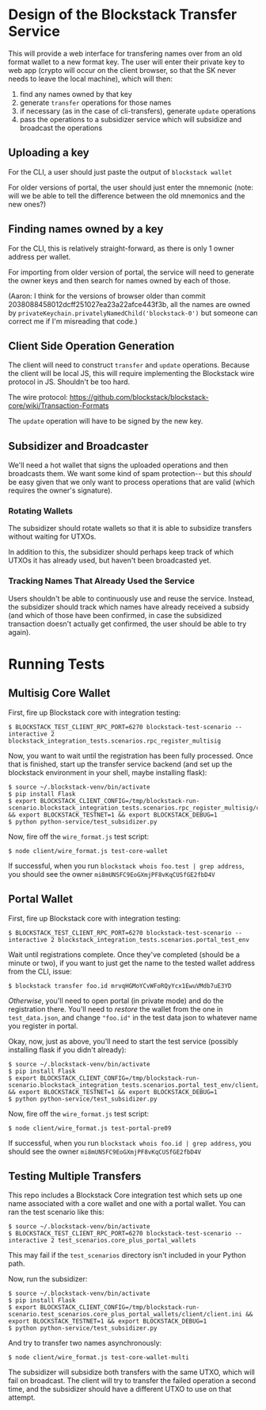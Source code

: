 # Design of the Blockstack Transfer Service

This will provide a web interface for transfering names over from an
old format wallet to a new format key. The user will enter their
private key to web app (crypto will occur on the client browser, so
that the SK never needs to leave the local machine), which will then:

1. find any names owned by that key
2. generate `transfer` operations for those names
3. if necessary (as in the case of cli-transfers), generate `update` operations
4. pass the operations to a subsidizer service which will subsidize and broadcast the operations

## Uploading a key

For the CLI, a user should just paste the output of `blockstack wallet`

For older versions of portal, the user should just enter the mnemonic
(note: will we be able to tell the difference between the old
mnemonics and the new ones?)

## Finding names owned by a key

For the CLI, this is relatively straight-forward, as there is only 1
owner address per wallet.

For importing from older version of portal, the service will need to
generate the owner keys and then search for names owned by each of
those.

(Aaron: I think for the versions of browser older than commit
2038088458012dcff251027ea23a22afce443f3b, all the names are owned by
`privateKeychain.privatelyNamedChild('blockstack-0')` but someone can
correct me if I'm misreading that code.)

## Client Side Operation Generation

The client will need to construct `transfer` and `update`
operations. Because the client will be local JS, this will require
implementing the Blockstack wire protocol in JS. Shouldn't be too
hard.

The wire protocol: https://github.com/blockstack/blockstack-core/wiki/Transaction-Formats

The `update` operation will have to be signed by the new key.

## Subsidizer and Broadcaster

We'll need a hot wallet that signs the uploaded operations and then
broadcasts them. We want some kind of spam protection-- but this
*should* be easy given that we only want to process operations that
are valid (which requires the owner's signature).

### Rotating Wallets

The subsidizer should rotate wallets so that it is able to subsidize
transfers without waiting for UTXOs. 

In addition to this, the subsidizer should perhaps keep track of which
UTXOs it has already used, but haven't been broadcasted yet.

### Tracking Names That Already Used the Service

Users shouldn't be able to continuously use and reuse the
service. Instead, the subsidizer should track which names have already
received a subsidy (and which of those have been confirmed, in case
the subsidized transaction doesn't actually get confirmed, the user
should be able to try again).

# Running Tests

## Multisig Core Wallet

First, fire up Blockstack core with integration testing:

```
$ BLOCKSTACK_TEST_CLIENT_RPC_PORT=6270 blockstack-test-scenario --interactive 2 blockstack_integration_tests.scenarios.rpc_register_multisig
```

Now, you want to wait until the registration has been fully
processed. Once that is finished, start up the transfer service
backend (and set up the blockstack environment in your shell, maybe
installing flask):

```
$ source ~/.blockstack-venv/bin/activate
$ pip install Flask
$ export BLOCKSTACK_CLIENT_CONFIG=/tmp/blockstack-run-scenario.blockstack_integration_tests.scenarios.rpc_register_multisig/client/client.ini && export BLOCKSTACK_TESTNET=1 && export BLOCKSTACK_DEBUG=1
$ python python-service/test_subsidizer.py
```

Now, fire off the `wire_format.js` test script:

```
$ node client/wire_format.js test-core-wallet
```

If successful, when you run `blockstack whois foo.test | grep address`, 
you should see the owner `mi8mUNSFC9EoGXmjPF8vKqCUSfGE2fbD4V`

## Portal Wallet

First, fire up Blockstack core with integration testing:

```
$ BLOCKSTACK_TEST_CLIENT_RPC_PORT=6270 blockstack-test-scenario --interactive 2 blockstack_integration_tests.scenarios.portal_test_env
```

Wait until registrations complete. Once they've completed (should be a
minute or two), if you want to just get the name to the tested wallet
address from the CLI, issue:

```
$ blockstack transfer foo.id mrvqHGMoYCvWFoRQyYcx1EwuVMdb7uE3YD
```

*Otherwise*, you'll need to open portal (in private mode) and do the
 registration there. You'll need to *restore* the wallet from the one
 in `test_data.json`, and change `"foo.id"` in the test data json to
 whatever name you register in portal.

Okay, now, just as above, you'll need to start the test service
(possibly installing flask if you didn't already):

```
$ source ~/.blockstack-venv/bin/activate
$ pip install Flask
$ export BLOCKSTACK_CLIENT_CONFIG=/tmp/blockstack-run-scenario.blockstack_integration_tests.scenarios.portal_test_env/client/client.ini && export BLOCKSTACK_TESTNET=1 && export BLOCKSTACK_DEBUG=1
$ python python-service/test_subsidizer.py
```

Now, fire off the `wire_format.js` test script:

```
$ node client/wire_format.js test-portal-pre09
```

If successful, when you run `blockstack whois foo.id | grep address`,
you should see the owner `mi8mUNSFC9EoGXmjPF8vKqCUSfGE2fbD4V`

## Testing Multiple Transfers

This repo includes a Blockstack Core integration test which sets up
one name associated with a core wallet and one with a portal
wallet. You can ran the test scenario like this:

```
$ source ~/.blockstack-venv/bin/activate
$ BLOCKSTACK_TEST_CLIENT_RPC_PORT=6270 blockstack-test-scenario --interactive 2 test_scenarios.core_plus_portal_wallets
```

This may fail if the `test_scenarios` directory isn't included in your
Python path.

Now, run the subsidizer:

```
$ source ~/.blockstack-venv/bin/activate
$ pip install Flask
$ export BLOCKSTACK_CLIENT_CONFIG=/tmp/blockstack-run-scenario.test_scenarios.core_plus_portal_wallets/client/client.ini && export BLOCKSTACK_TESTNET=1 && export BLOCKSTACK_DEBUG=1
$ python python-service/test_subsidizer.py
```

And try to transfer two names asynchronously:

```
$ node client/wire_format.js test-core-wallet-multi
```

The subsidizer will subsidize both transfers with the same UTXO, which
will fail on broadcast. The client will try to transfer the failed
operation a second time, and the subsidizer should have a different
UTXO to use on that attempt.
